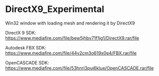 # DirectX9_Experimental
Win32 window with loading mesh and rendering it by DirectX9

DirectX 9 SDK: https://www.mediafire.com/file/bew5jhby71f1jg1/DirectX9.rar/file

Autodesk FBX SDK: https://www.mediafire.com/file/44y2cm3o619x0e4/FBX.rar/file

OpenCASCADE SDK: https://www.mediafire.com/file/53hnrj3puj6klue/OpenCASCADE.rar/file
